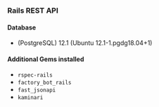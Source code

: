 ### Rails REST API

#### Database
  - (PostgreSQL) 12.1 (Ubuntu 12.1-1.pgdg18.04+1)

#### Additional Gems installed
  - `rspec-rails`
  - `factory_bot_rails`
  - `fast_jsonapi`
  - `kaminari`
